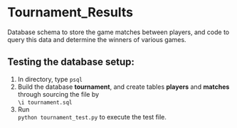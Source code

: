 # Tournament_Results
Database schema to store the game matches between players, and code to query this data and determine the winners of various games.

## Testing the database setup:
1. In directory, type `psql`
2. Build the database **tournament**, and create tables **players** and **matches** through sourcing the file by <br>
  `\i tournament.sql`
3. Run <br>
  `python tournament_test.py`
  to execute the test file. 
